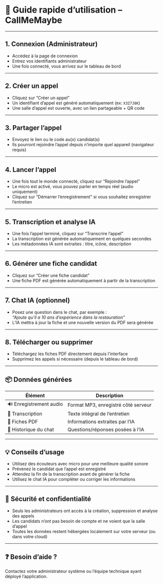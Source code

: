 # 🧭 Guide rapide d’utilisation – CallMeMaybe

---

## 1. Connexion (Administrateur)

- Accédez à la page de connexion
- Entrez vos identifiants administrateur
- Une fois connecté, vous arrivez sur le tableau de bord

---

## 2. Créer un appel

- Cliquez sur “Créer un appel”
- Un identifiant d’appel est généré automatiquement (ex: `X3Z7J8K`)
- Une salle d’appel est ouverte, avec un lien partageable + QR code

---

## 3. Partager l’appel

- Envoyez le lien ou le code au(x) candidat(s)
- Ils pourront rejoindre l’appel depuis n’importe quel appareil (navigateur requis)

---

## 4. Lancer l’appel

- Une fois tout le monde connecté, cliquez sur “Rejoindre l’appel”
- Le micro est activé, vous pouvez parler en temps réel (audio uniquement)
- Cliquez sur “Démarrer l’enregistrement” si vous souhaitez enregistrer l’entretien

---

## 5. Transcription et analyse IA

- Une fois l’appel terminé, cliquez sur “Transcrire l’appel”
- La transcription est générée automatiquement en quelques secondes
- Les métadonnées IA sont extraites : titre, icône, description

---

## 6. Générer une fiche candidat

- Cliquez sur “Créer une fiche candidat”
- Une fiche PDF est générée automatiquement à partir de la transcription

---

## 7. Chat IA (optionnel)

- Posez une question dans le chat, par exemple :  
  _“Ajoute qu’il a 10 ans d’expérience dans la restauration”_
- L’IA mettra à jour la fiche et une nouvelle version du PDF sera générée

---

## 8. Télécharger ou supprimer

- Téléchargez les fiches PDF directement depuis l’interface
- Supprimez les appels si nécessaire (depuis le tableau de bord)

---

## 📦 Données générées

| Élément                | Description                               |
|------------------------|-------------------------------------------|
| 🔊 Enregistrement audio| Format MP3, enregistré côté serveur       |
| 📝 Transcription       | Texte intégral de l’entretien             |
| 📄 Fiches PDF          | Informations extraites par l’IA           |
| 💬 Historique du chat  | Questions/réponses posées à l’IA          |

---

## 💡 Conseils d’usage

- Utilisez des écouteurs avec micro pour une meilleure qualité sonore
- Prévenez le candidat que l’appel est enregistré
- Attendez la fin de la transcription avant de générer la fiche
- Utilisez le chat IA pour compléter ou corriger les informations

---

## 🔐 Sécurité et confidentialité

- Seuls les administrateurs ont accès à la création, suppression et analyse des appels
- Les candidats n’ont pas besoin de compte et ne voient que la salle d’appel
- Toutes les données restent hébergées localement sur votre serveur (ou dans votre cloud)

---

## ❓ Besoin d’aide ?

Contactez votre administrateur système ou l’équipe technique ayant déployé l’application.
